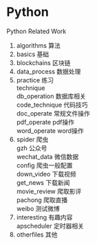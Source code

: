 # Python
Python Related Work
1. algorithms 算法
2. basics	基础
3. blockchains 区块链
4. data_process 数据处理
5. practice 练习         
    technique         
        db_operation 数据库相关      
        code_technique 代码技巧        
        doc_operate 常规文件操作        
        pdf_operate pdf操作        
        word_operate word操作        
6. spider 爬虫        
    gzh 公众号        
    wechat_data 微信数据        
    config 爬虫一般配置        
    down_video 下载视频        
    get_news 下载新闻        
    movie_review 爬取影评        
    pachong 爬取直播        
    weibo 测试微博        
7. interesting 有趣内容        
    apscheduler 定时器相关        
8. otherfiles 其他        
